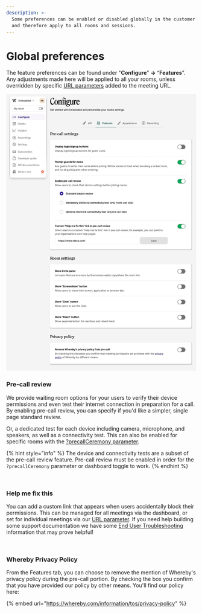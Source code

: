 ```yaml
---
description: >-
  Some preferences can be enabled or disabled globally in the customer portal
  and therefore apply to all rooms and sessions.
---
```


# Global preferences

The feature preferences can be found under "**Configure**” **→** “**Features**”. Any adjustments made here will be applied to all your rooms, unless overridden by specific [URL parameters](using-url-parameters.md) added to the meeting URL.

![](<../../.gitbook/assets/dashboard-features (1).jpg>)

### Pre-call review

We provide waiting room options for your users to verify their device permissions and even test their internet connection in preparation for a call. By enabling pre-call review, you can specify if you'd like a simpler, single page standard review.&#x20;

Or, a dedicated test for each device including camera, microphone, and speakers, as well as a connectivity test. This can also be enabled for specific rooms with the [?precallCeremony parameter](using-url-parameters.md#precallceremony-less-than-on-or-off-greater-than).

{% hint style="info" %}
The device and connectivity tests are a subset of the pre-call review feature. Pre-call review must be enabled in order for the `?precallCeremony` parameter or dashboard toggle to work.
{% endhint %}

<figure><img src="../../.gitbook/assets/precall-test.png" alt=""><figcaption></figcaption></figure>

### Help me fix this

You can add a custom link that appears when users accidentally block their permissions. This can be managed for all meetings via the dashboard, or set for individual meetings via our [URL parameter](using-url-parameters.md#precallpermissionhelplink-less-than-url-greater-than). If you need help building some support documentation we have some [End User Troubleshooting](../../end-user/end-user-support-guides/end-user-documentation.md) information that may prove helpful!

<figure><img src="../../.gitbook/assets/helpmefixthis.png" alt=""><figcaption></figcaption></figure>

### Whereby Privacy Policy

From the Features tab, you can choose to remove the mention of Whereby's privacy policy during the pre-call portion. By checking the box you confirm that you have provided our policy by other means. You'll find our policy here:

{% embed url="https://whereby.com/information/tos/privacy-policy" %}

